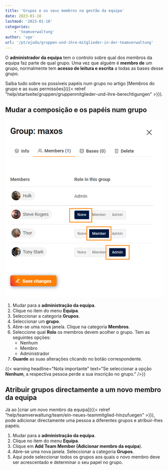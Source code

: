 ```yaml
---
title: 'Grupos e os seus membros na gestão da equipa'
date: 2023-01-18
lastmod: '2023-01-18'
categories:
    - 'teamverwaltung'
author: 'vge'
url: '/pt/ajuda/gruppen-und-ihre-mitglieder-in-der-teamverwaltung'
---
```


O **administrador da equipa** tem o controlo sobre qual dos membros da equipa faz parte de qual grupo. Uma vez que alguém é **membro de** um grupo, normalmente tem **acesso de leitura e escrita** a todas as bases desse grupo.

Saiba tudo sobre os possíveis papéis num grupo no artigo [Membros do grupo e as suas permissões]({{< relref "help/startseite/gruppen/gruppenmitglieder-und-ihre-berechtigungen" >}}).

## Mudar a composição e os papéis num grupo

![Gerir os membros do grupo na administração da equipa](images/Gruppe-verwalten.png)

1. Mudar para a **administração da equipa**.
2. Clique no item do menu **Equipa**.
3. Seleccionar a categoria **Grupos**.
4. Seleccionar um **grupo**.
5. Abre-se uma nova janela. Clique na categoria **Membros**.
6. Seleccione qual **Rolo** os membros devem acolher o grupo. Tem as seguintes opções:
    - Nenhum
    - Membro
    - Administrador
7. **Guarde** as suas alterações clicando no botão correspondente.

{{< warning  headline="Nota importante"  text="Se seleccionar a opção **Nenhum**, a respectiva pessoa perde a sua inscrição no grupo." />}}

## Atribuir grupos directamente a um novo membro da equipa

Já ao [criar um novo membro da equipa]({{< relref "help/teamverwaltung/team/ein-neues-teammitglied-hinzufuegen" >}}), pode adicionar directamente uma pessoa a diferentes grupos e atribuir-lhes papéis.

1. Mudar para a **administração da equipa**.
2. Clique no item do menu **Equipa**.
3. Clique em **Add Team Member (Adicionar membro da equipa**).
4. Abre-se uma nova janela. Seleccionar a categoria **Grupos**.
5. Aqui pode seleccionar todos os grupos aos quais o novo membro deve ser acrescentado e determinar o seu papel no grupo.
